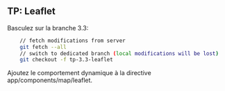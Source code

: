 ## TP: Leaflet

Basculez sur la branche 3.3:

``` bash
    // fetch modifications from server
    git fetch --all
    // switch to dedicated branch (local modifications will be lost)
	git checkout -f tp-3.3-leaflet

```

Ajoutez le comportement dynamique à la directive app/components/map/leaflet.
